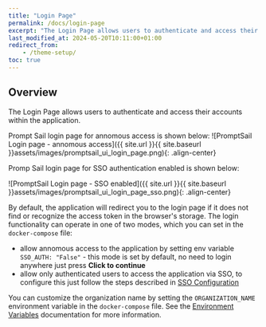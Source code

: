 ```yaml
---
title: "Login Page"
permalink: /docs/login-page
excerpt: "The Login Page allows users to authenticate and access their accounts within the application"
last_modified_at: 2024-05-20T10:11:00+01:00
redirect_from:
    - /theme-setup/
toc: true
---
```



## Overview

The Login Page allows users to authenticate and access their accounts within the application. 


Prompt Sail login page for annomous access is shown below:
![PromptSail Login page - annomous access]({{ site.url }}{{ site.baseurl }}assets/images/promptsail_ui_login_page.png){: .align-center}

Promp Sail login page for SSO authentication enabled is shown below:

![PromptSail Login page - SSO enabled]({{ site.url }}{{ site.baseurl }}assets/images/promptsail_ui_login_page_sso.png){: .align-center}

By default, the application will redirect you to the login page if it does not find or recognize the access token in the browser's storage. The login functionality can operate in one of two modes, which you can set in the `docker-compose` file:

* allow annomous access to the application by setting env variable `SSO_AUTH: "False"` - this mode is set by default, no need to login anywhere just press **Click to continue**
* allow only authenticated users to access the application via SSO, to configure this just follow the steps described in [SSO Configuration](/docs/sso-configuration/)

You can customize the organization name by setting the `ORGANIZATION_NAME` environment variable in the `docker-compose` file. See the [Environment Variables](/docs/env-variables) documentation for more information.
